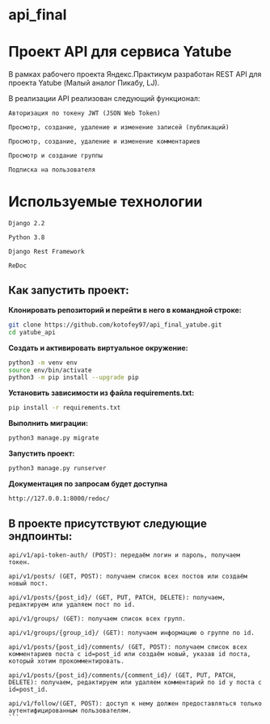 # api_final

# Проект API для сервиса Yatube
В рамках рабочего проекта Яндекс.Практикум разработан REST API для проекта
Yatube (Малый аналог Пикабу, LJ).

В реализации API реализован следующий функционал:

    Авторизация по токену JWT (JSON Web Token)

    Просмотр, создание, удаление и изменение записей (публикаций)

    Просмотр, создание, удаление и изменение комментариев

    Просмотр и создание группы

    Подписка на пользователя

# Используемые технологии
    Django 2.2

    Python 3.8

    Django Rest Framework

    ReDoc

## Как запустить проект:

**Клонировать репозиторий и перейти в него в командной строке:**

```sh
git clone https://github.com/kotofey97/api_final_yatube.git
cd yatube_api
```
**Cоздать и активировать виртуальное окружение:**
```sh
python3 -m venv env
source env/bin/activate
python3 -m pip install --upgrade pip
```
**Установить зависимости из файла requirements.txt:**
```sh
pip install -r requirements.txt
```
**Выполнить миграции:**
```sh
python3 manage.py migrate
```
**Запустить проект:**
```sh
python3 manage.py runserver
```
**Документация по запросам будет доступна**
```sh
http://127.0.0.1:8000/redoc/
```

## В проекте присутствуют следующие эндпоинты:

    api/v1/api-token-auth/ (POST): передаём логин и пароль, получаем токен.

    api/v1/posts/ (GET, POST): получаем список всех постов или создаём новый пост.

    api/v1/posts/{post_id}/ (GET, PUT, PATCH, DELETE): получаем, редактируем или удаляем пост по id.

    api/v1/groups/ (GET): получаем список всех групп.

    api/v1/groups/{group_id}/ (GET): получаем информацию о группе по id.

    api/v1/posts/{post_id}/comments/ (GET, POST): получаем список всех комментариев поста с id=post_id или создаём новый, указав id поста, который хотим прокомментировать.

    api/v1/posts/{post_id}/comments/{comment_id}/ (GET, PUT, PATCH, DELETE): получаем, редактируем или удаляем комментарий по id у поста с id=post_id.

    api/v1/follow/(GET, POST): доступ к нему должен предоставляться только аутентифицированным пользователям.
    ```
